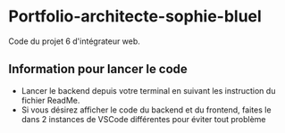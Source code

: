 # Portfolio-architecte-sophie-bluel

Code du projet 6 d'intégrateur web.

## Information pour lancer le code

 - Lancer le backend depuis votre terminal en suivant les instruction du fichier ReadMe.
 - Si vous désirez afficher le code du backend et du frontend, faites le dans 2 instances de VSCode différentes pour éviter tout problème
